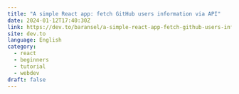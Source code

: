```yaml
---
title: "A simple React app: fetch GitHub users information via API"
date: 2024-01-12T17:40:30Z
link: https://dev.to/baransel/a-simple-react-app-fetch-github-users-information-via-api-52f5?utm_medium=RSS&utm_source=news.12bit.vn
site: dev.to
language: English
category:
  - react
  - beginners
  - tutorial
  - webdev
draft: false
---
```

